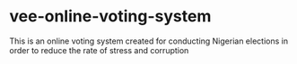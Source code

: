 # vee-online-voting-system
This is an online voting system created for conducting Nigerian elections in order to reduce the rate of stress and corruption
